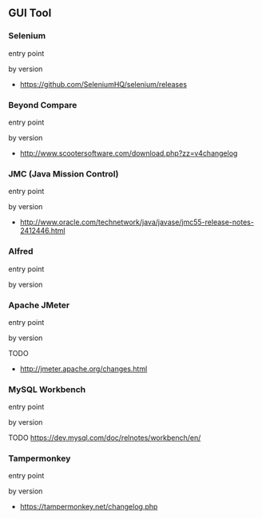 <!-- toc -->

## GUI Tool

### Selenium
entry point

by version

 - https://github.com/SeleniumHQ/selenium/releases

### Beyond Compare
entry point

by version


 - http://www.scootersoftware.com/download.php?zz=v4changelog

### JMC (Java Mission Control)
entry point

by version

 - http://www.oracle.com/technetwork/java/javase/jmc55-release-notes-2412446.html

### Alfred
entry point

by version

### Apache JMeter

entry point

by version

TODO
 - http://jmeter.apache.org/changes.html



### MySQL Workbench

entry point

by version

TODO
https://dev.mysql.com/doc/relnotes/workbench/en/

### Tampermonkey
entry point

by version


 - https://tampermonkey.net/changelog.php
